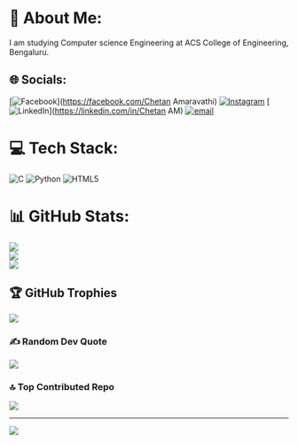# 💫 About Me:
I am studying Computer science Engineering at ACS College of Engineering, Bengaluru.<br> 


## 🌐 Socials:
[![Facebook](https://img.shields.io/badge/Facebook-%231877F2.svg?logo=Facebook&logoColor=white)](https://facebook.com/Chetan Amaravathi) [![Instagram](https://img.shields.io/badge/Instagram-%23E4405F.svg?logo=Instagram&logoColor=white)](https://instagram.com/chetan_a_m_) [![LinkedIn](https://img.shields.io/badge/LinkedIn-%230077B5.svg?logo=linkedin&logoColor=white)](https://linkedin.com/in/Chetan AM) [![email](https://img.shields.io/badge/Email-D14836?logo=gmail&logoColor=white)](mailto:chetanam65@gmail.com) 

# 💻 Tech Stack:
![C](https://img.shields.io/badge/c-%2300599C.svg?style=for-the-badge&logo=c&logoColor=white) ![Python](https://img.shields.io/badge/python-3670A0?style=for-the-badge&logo=python&logoColor=ffdd54) ![HTML5](https://img.shields.io/badge/html5-%23E34F26.svg?style=for-the-badge&logo=html5&logoColor=white)
# 📊 GitHub Stats:
![](https://github-readme-stats.vercel.app/api?username=Chetanamaravathi03&theme=dark&hide_border=false&include_all_commits=false&count_private=false)<br/>
![](https://nirzak-streak-stats.vercel.app/?user=Chetanamaravathi03&theme=dark&hide_border=false)<br/>
![](https://github-readme-stats.vercel.app/api/top-langs/?username=Chetanamaravathi03&theme=dark&hide_border=false&include_all_commits=false&count_private=false&layout=compact)

## 🏆 GitHub Trophies
![](https://github-profile-trophy.vercel.app/?username=Chetanamaravathi03&theme=radical&no-frame=false&no-bg=true&margin-w=4)

### ✍️ Random Dev Quote
![](https://quotes-github-readme.vercel.app/api?type=horizontal&theme=radical)

### 🔝 Top Contributed Repo
![](https://github-contributor-stats.vercel.app/api?username=Chetanamaravathi03&limit=5&theme=dark&combine_all_yearly_contributions=true)

---
[![](https://visitcount.itsvg.in/api?id=Chetanamaravathi03&icon=0&color=0)](https://visitcount.itsvg.in)

<!-- Proudly created with GPRM ( https://gprm.itsvg.in ) -->
